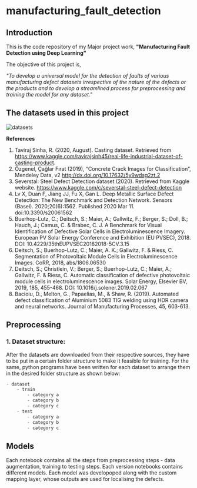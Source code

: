 # manufacturing_fault_detection

## Introduction

This is the code repository of my Major project work, **"Manufacturing Fault Detection using Deep Learning"**

The objective of this project is,

*"To develop a universal model for the detection of faults of various manufacturing defect datasets irrespective of the nature of the defects or the products and to develop a streamlined process for preprocessing and training the model for any dataset."*


## The datasets used in this project
 ![datasets](https://user-images.githubusercontent.com/34205126/114338063-ede7d200-9b6f-11eb-97a0-0d53465320fc.png)


**References**

1.	Taviraj Sinha, R. (2020, August). Casting dataset. Retrieved from https://www.kaggle.com/ravirajsinh45/real-life-industrial-dataset-of-casting-product.
2.	Özgenel, Çağlar Fırat (2019), “Concrete Crack Images for Classification”, Mendeley Data, v2 http://dx.doi.org/10.17632/5y9wdsg2zt.2 
3.	Severstal: Steel Defect Detection dataset (2020). Retrieved from Kaggle website. https://www.kaggle.com/c/severstal-steel-defect-detection  
4.	Lv X, Duan F, Jiang JJ, Fu X, Gan L. Deep Metallic Surface Defect Detection: The New Benchmark and Detection Network. Sensors (Basel). 2020;20(6):1562. Published 2020 Mar 11. doi:10.3390/s20061562
5.	Buerhop-Lutz, C.; Deitsch, S.; Maier, A.; Gallwitz, F.; Berger, S.; Doll, B.; Hauch, J.; Camus, C. & Brabec, C. J. A Benchmark for Visual Identification of Defective Solar Cells in Electroluminescence Imagery. European PV Solar Energy Conference and Exhibition (EU PVSEC), 2018. DOI: 10.4229/35thEUPVSEC20182018-5CV.3.15
6.	Deitsch, S.; Buerhop-Lutz, C.; Maier, A. K.; Gallwitz, F. & Riess, C. Segmentation of Photovoltaic Module Cells in Electroluminescence Images. CoRR, 2018, abs/1806.06530
7.	Deitsch, S.; Christlein, V.; Berger, S.; Buerhop-Lutz, C.; Maier, A.; Gallwitz, F. & Riess, C. Automatic classification of defective photovoltaic module cells in electroluminescence images. Solar Energy, Elsevier BV, 2019, 185, 455-468. DOI: 10.1016/j.solener.2019.02.067
8.	Bacioiu, D., Melton, G., Papaelias, M., & Shaw, R. (2019). Automated defect classification of Aluminium 5083 TIG welding using HDR camera and neural networks. Journal of Manufacturing Processes, 45, 603-613.


## Preprocessing

### 1. Dataset structure:

After the datasets are downloaded from their respective sources, they have to be put in a certain folder structure to make it feasible for training. For the same, python programs have been written for each dataset to arrange them in the desired folder structure as shown below:

```python
- dataset
    - train
        - category a
        - category b
        - category c
    - test
        - category a
        - category b
        - category c
```

## Models

Each notebook contains all the steps from preprocessing steps - data augmentation, training to testing steps. Each version notebooks contains different models. Each model was developoped along with the custom mapping layer, whose outputs are used for localising the defects.

